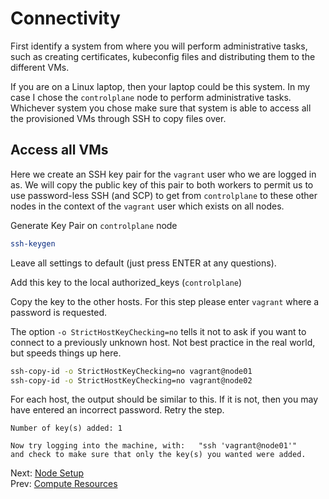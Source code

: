 # Connectivity

First identify a system from where you will perform administrative tasks, such as creating certificates, kubeconfig files and distributing them to the different VMs.

If you are on a Linux laptop, then your laptop could be this system. In my case I chose the `controlplane` node to perform administrative tasks. Whichever system you chose make sure that system is able to access all the provisioned VMs through SSH to copy files over.

## Access all VMs

Here we create an SSH key pair for the `vagrant` user who we are logged in as. We will copy the public key of this pair to both workers to permit us to use password-less SSH (and SCP) to get from `controlplane` to these other nodes in the context of the `vagrant` user which exists on all nodes.

Generate Key Pair on `controlplane` node

[//]: # (host:controlplane)

```bash
ssh-keygen
```

Leave all settings to default (just press ENTER at any questions).

Add this key to the local authorized_keys (`controlplane`)

Copy the key to the other hosts. For this step please enter `vagrant` where a password is requested.

The option `-o StrictHostKeyChecking=no` tells it not to ask if you want to connect to a previously unknown host. Not best practice in the real world, but speeds things up here.

```bash
ssh-copy-id -o StrictHostKeyChecking=no vagrant@node01
ssh-copy-id -o StrictHostKeyChecking=no vagrant@node02
```

For each host, the output should be similar to this. If it is not, then you may have entered an incorrect password. Retry the step.

```
Number of key(s) added: 1

Now try logging into the machine, with:   "ssh 'vagrant@node01'"
and check to make sure that only the key(s) you wanted were added.
```


Next: [Node Setup](../../generic/04-node-setup.md)<br>
Prev: [Compute Resources](02-compute-resources.md)
